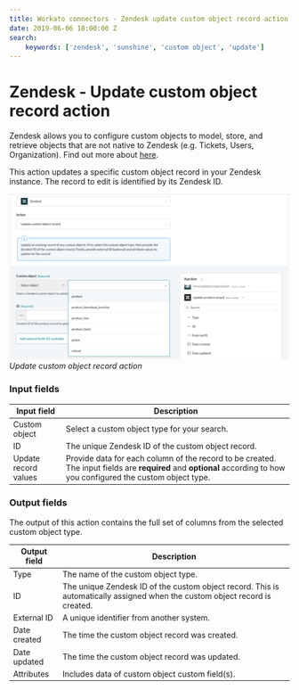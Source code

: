 ```yaml
---
title: Workato connectors - Zendesk update custom object record action
date: 2019-06-06 18:00:00 Z
search:
    keywords: ['zendesk', 'sunshine', 'custom object', 'update']
---
```


# Zendesk - Update custom object record action
Zendesk allows you to configure custom objects to model, store, and retrieve objects that are not native to Zendesk (e.g. Tickets, Users, Organization).  Find out more about [here](/connectors/zendesk/custom-objects.md).

This action updates a specific custom object record in your Zendesk instance. The record to edit is identified by its Zendesk ID.

![Update custom object record action](/assets/images/connectors/zendesk/update-custom-object-action.png)
*Update custom object record action*

### Input fields
| Input field   | Description                                        |
|---------------|----------------------------------------------------|
| Custom object | Select a custom object type for your search.       |
| ID            | The unique Zendesk ID of the custom object record. |
| Update record values |  Provide data for each column of the record to be created. The input fields are **required** and **optional** according to how you configured the custom object type. |

### Output fields
The output of this action contains the full set of columns from the selected custom object type.

| Output field | Description                                     |
|--------------|-------------------------------------------------|
| Type         | The name of the custom object type.             |
| ID           | The unique Zendesk ID of the custom object record. This is automatically assigned when the custom object record is created. |
| External ID  | A unique identifier from another system.        |
| Date created | The time the custom object record was created.  |
| Date updated | The time the custom object record was updated.  |
| Attributes   | Includes data of custom object custom field(s). |
